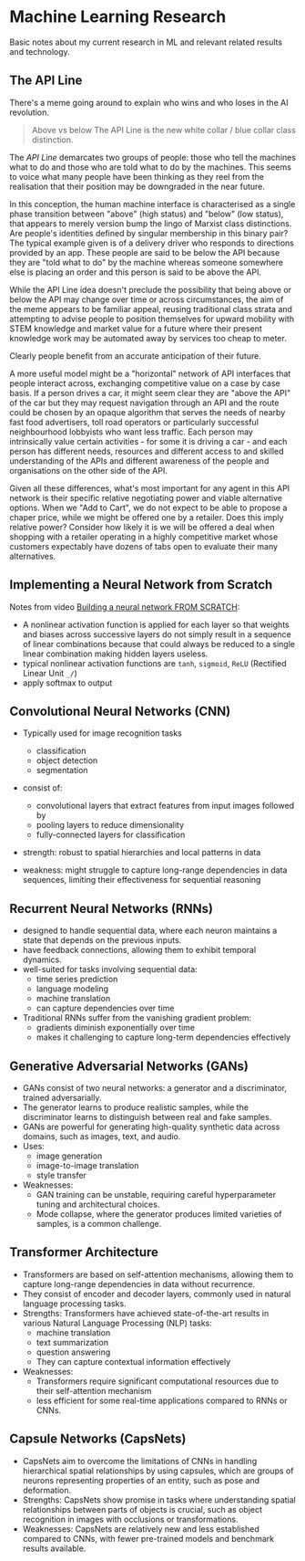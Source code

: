 # Machine Learning Research

Basic notes about my current research in ML and relevant related results and technology.



## The API Line

There's a meme going around to explain who wins and who loses in the AI revolution.

> Above vs below The API Line is the new white collar / blue collar class distinction. 

The _API Line_ demarcates two groups of people: those who tell the machines what to do and those who are told what to do by the machines. This seems to voice what many people have been thinking as they reel from the realisation that their position may be downgraded in the near future.

In this conception, the human machine interface is characterised as a single phase transition between "above" (high status) and "below" (low status), that appears to merely version bump the lingo of Marxist class distinctions. Are people's identities defined by singular membership in this binary pair? The typical example given is of a delivery driver who responds to directions provided by an app. These people are said to be below the API because they are "told what to do" by the machine whereas someone somewhere else is placing an order and this person is said to be above the API.

While the API Line idea doesn't preclude the possibility that being above or below the API may change over time or across circumstances, the aim of the meme appears to be familiar appeal, reusing traditional class strata and attempting to advise people to position themselves for upward mobility with STEM knowledge and market value for a future where their present knowledge work may be automated away by services too cheap to meter.

Clearly people benefit from an accurate anticipation of their future. 

A more useful model might be a "horizontal" network of API interfaces that people interact across, exchanging competitive value on a case by case basis. If a person drives a car, it might seem clear they are "above the API" of the car but they may request navigation through an API and the route could be chosen by an opaque algorithm that serves the needs of nearby fast food advertisers, toll road operators or particularly successful neighbourhood lobbyists who want less traffic. Each person may intrinsically value certain activities - for some it is driving a car - and each person has different needs, resources and different access to and skilled understanding of the APIs and different awareness of the people and organisations on the other side of the API.

Given all these differences, what's most important for any agent in this API network is their specific relative negotiating power and viable alternative options. When we "Add to Cart", we do not expect to be able to propose a chaper price, while we might be offered one by a retailer. Does this imply relative power? Consider how likely it is we will be offered a deal when shopping with a retailer operating in a highly competitive market whose customers expectably have dozens of tabs open to evaluate their many alternatives.

## Implementing a Neural Network from Scratch

Notes from video [Building a neural network FROM SCRATCH](https://www.youtube.com/watch?v=w8yWXqWQYmU):

* A nonlinear activation function is applied for each layer so that weights and biases across successive layers do not simply result in a sequence of linear combinations because that could always be reduced to a single linear combination making hidden layers useless. 
* typical nonlinear activation functions are `tanh`, `sigmoid`, `ReLU` (Rectified Linear Unit `_/`)
* apply softmax to output 


## Convolutional Neural Networks (CNN)

* Typically used for image recognition tasks 
    * classification
    * object detection 
    * segmentation
* consist of:
    * convolutional layers that extract features from input images followed by 
    * pooling layers to reduce dimensionality 
    * fully-connected layers for classification

* strength: robust to spatial hierarchies and local patterns in data
* weakness: might struggle to capture long-range dependencies in data sequences, limiting their effectiveness for sequential reasoning

## Recurrent Neural Networks (RNNs)

* designed to handle sequential data, where each neuron maintains a state that depends on the previous inputs. 
* have feedback connections, allowing them to exhibit temporal dynamics.
* well-suited for tasks involving sequential data: 
    * time series prediction
    * language modeling
    * machine translation
    * can capture dependencies over time
* Traditional RNNs suffer from the vanishing gradient problem: 
    * gradients diminish exponentially over time
    * makes it challenging to capture long-term dependencies effectively

## Generative Adversarial Networks (GANs)

* GANs consist of two neural networks: a generator and a discriminator, trained adversarially. 
* The generator learns to produce realistic samples, while the discriminator learns to distinguish between real and fake samples.
* GANs are powerful for generating high-quality synthetic data across domains, such as images, text, and audio. 
* Uses: 
    * image generation
    * image-to-image translation
    * style transfer
* Weaknesses: 
    * GAN training can be unstable, requiring careful hyperparameter tuning and architectural choices. 
    * Mode collapse, where the generator produces limited varieties of samples, is a common challenge.

## Transformer Architecture

* Transformers are based on self-attention mechanisms, allowing them to capture long-range dependencies in data without recurrence. 
* They consist of encoder and decoder layers, commonly used in natural language processing tasks.
* Strengths: Transformers have achieved state-of-the-art results in various Natural Language Processing (NLP) tasks: 
    * machine translation
    * text summarization
    * question answering
    * They can capture contextual information effectively
* Weaknesses: 
    * Transformers require significant computational resources due to their self-attention mechanism 
    * less efficient for some real-time applications compared to RNNs or CNNs.

## Capsule Networks (CapsNets)

* CapsNets aim to overcome the limitations of CNNs in handling hierarchical spatial relationships by using capsules, which are groups of neurons representing properties of an entity, such as pose and deformation.
* Strengths: CapsNets show promise in tasks where understanding spatial relationships between parts of objects is crucial, such as object recognition in images with occlusions or transformations.
* Weaknesses: CapsNets are relatively new and less established compared to CNNs, with fewer pre-trained models and benchmark results available.


